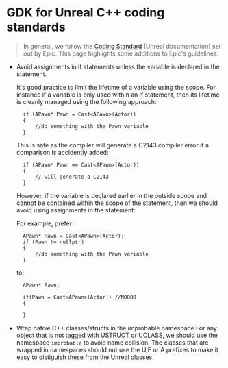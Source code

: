 
# GDK for Unreal C++ coding standards

> In general, we follow the [Coding Standard](https://docs.unrealengine.com/en-us/Programming/Development/CodingStandard) (Unreal documentation) set out by Epic. This page highlights some additions to Epic's guidelines.

* Avoid assignments in if statements unless the variable is declared in the statement.

    It's good practice to limit the lifetime of a variable using the scope. For instance if a variable is only used within an if statement, then its lifetime is cleanly managed using the following approach:

        if (APawn* Pawn = Cast<APawn>(Actor))
        {
            //do something with the Pawn variable
        }

    This is safe as the compiler will generate a C2143 compiler error if a comparison is accidently added:

        if (APawn* Pawn == Cast<APawn>(Actor))
        {
            // will generate a C2143
        }

    However, if the variable is declared earlier in the outside scope and cannot be contained within the scope of the statement, then we should avoid using assignments in the statement:

    For example, prefer:

        APawn* Pawn = Cast<APawn>(Actor);
        if (Pawn != nullptr)
        {
            //do something with the Pawn variable
        }

    to:

        APawn* Pawn;

        if(Pawn = Cast<APawn>(Actor)) //NOOOO
        {

        }

* Wrap native C++ classes/structs in the improbable namespace
    For any object that is not tagged with USTRUCT or UCLASS, we should use the namespace `improbable` to avoid name collision. The classes that are wrapped in namespaces should not use the U,F or A prefixes to make it easy to distiguish these from the Unreal classes.
